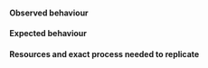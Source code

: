#### Observed behaviour

<Describe here what was the result that you are commenting on>

#### Expected behaviour

<Describe here what you expected to happen or what you wish was different>

#### Resources and exact process needed to replicate

<Provide a font URL to test with or drag and drop a file into this input element to upload it to Github where it will be available as part of the issue>

<Describe here the exact steps from updating to the latest git master branch of FB to reproducing the Observed Behaviour>
